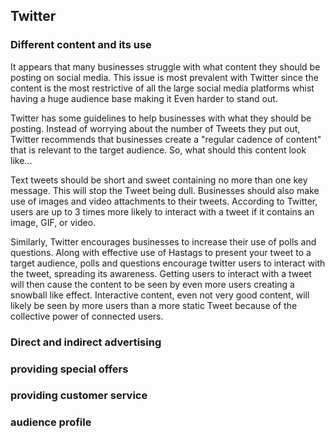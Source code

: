 ## Twitter

### Different content and its use

It appears that many businesses struggle with what content they should be posting on social media. This issue is most prevalent with Twitter since the content is the most restrictive of all the large social media platforms whist having a huge audience base making it Even harder to stand out.

Twitter has some guidelines to help businesses with what they should be posting.
Instead of worrying about the number of Tweets they put out, Twitter recommends that businesses create a "regular cadence of content" that is relevant to the target audience. So, what should this content look like...

Text tweets should be short and sweet containing no more than one key message. This will stop the Tweet being dull. Businesses should also make use of images and video attachments to their tweets. According to Twitter, users are up to 3 times more likely to interact with a tweet if it contains an image, GIF, or video.

Similarly, Twitter encourages businesses to increase their use of polls and questions. Along with effective use of Hastags to present your tweet to a target audience, polls and questions encourage twitter users to interact with the tweet, spreading its awareness. Getting users to interact with a tweet will then cause the content to be seen by even more users creating a snowball like effect. Interactive content, even not very good content, will likely be seen by more users than a more static Tweet because of the collective power of connected users.
    
###  Direct and indirect advertising
    
### providing special offers
    
### providing customer service
    
###  audience profile
